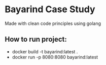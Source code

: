 # Bayarind Case Study

Made with clean code principles using golang

## How to run project:
- docker build -t bayarind:latest .
- docker run -p 8080:8080 bayarind:latest